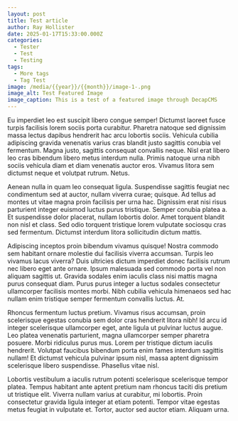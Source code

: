 ```yaml
---
layout: post
title: Test article
author: Ray Hollister
date: 2025-01-17T15:33:00.000Z
categories:
  - Tester
  - Test
  - Testing
tags:
  - More tags
  - Tag Test
image: /media/{{year}}/{{month}}/image-1-.png
image_alt: Test Featured Image
image_caption: This is a test of a featured image through DecapCMS
---
```

Eu imperdiet leo est suscipit libero congue semper! Dictumst laoreet fusce turpis facilisis lorem sociis porta curabitur. Pharetra natoque sed dignissim massa lectus dapibus hendrerit hac arcu lobortis sociis. Vehicula cubilia adipiscing gravida venenatis varius cras blandit justo sagittis conubia vel fermentum. Magna justo, sagittis consequat convallis neque. Nisl erat libero leo cras bibendum libero metus interdum nulla. Primis natoque urna nibh sociis vehicula diam et diam venenatis auctor eros. Vivamus litora sem dictumst neque et volutpat rutrum. Netus.

Aenean nulla in quam leo consequat ligula. Suspendisse sagittis feugiat nec condimentum sed at auctor, nullam viverra curae; quisque. Ad tellus ad montes ut vitae magna proin facilisis per urna hac. Dignissim erat nisi risus parturient integer euismod luctus purus tristique. Semper conubia platea a. Et suspendisse dolor placerat, nullam lobortis dolor. Amet torquent blandit non nisl et class. Sed odio torquent tristique lorem vulputate sociosqu cras sed fermentum. Dictumst interdum litora sollicitudin dictum mattis.

Adipiscing inceptos proin bibendum vivamus quisque! Nostra commodo sem habitant ornare molestie dui facilisis viverra accumsan. Turpis leo vivamus lacus viverra? Duis ultricies dictum imperdiet donec facilisis rutrum nec libero eget ante ornare. Ipsum malesuada sed commodo porta vel non aliquam sagittis ut. Gravida sodales enim iaculis class nisi mattis magna purus consequat diam. Purus purus integer a luctus sodales consectetur ullamcorper facilisis montes morbi. Nibh cubilia vehicula himenaeos sed hac nullam enim tristique semper fermentum convallis luctus. At.

Rhoncus fermentum luctus pretium. Vivamus risus accumsan, proin scelerisque egestas conubia sem dolor cras hendrerit litora nibh! Id arcu id integer scelerisque ullamcorper eget, ante ligula ut pulvinar luctus augue. Leo platea venenatis parturient, magna ullamcorper semper pharetra posuere. Morbi ridiculus purus mus. Lorem per tristique dictum iaculis hendrerit. Volutpat faucibus bibendum porta enim fames interdum sagittis nullam! Et dictumst vehicula pulvinar ipsum nisl, massa aptent dignissim scelerisque libero suspendisse. Phasellus vitae nisl.

Lobortis vestibulum a iaculis rutrum potenti scelerisque scelerisque tempor platea. Tempus habitant ante aptent pretium nam rhoncus taciti dis pretium ut tristique elit. Viverra nullam varius at curabitur, mi lobortis. Proin consectetur gravida ligula integer at etiam potenti. Tempor vitae egestas metus feugiat in vulputate et. Tortor, auctor sed auctor etiam. Aliquam urna.
